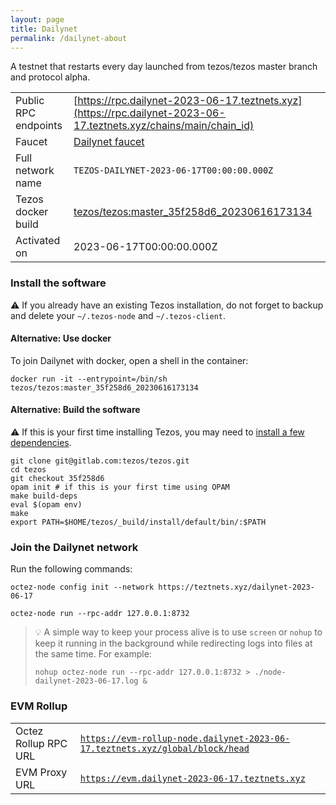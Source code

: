 ```yaml
---
layout: page
title: Dailynet
permalink: /dailynet-about
---
```


A testnet that restarts every day launched from tezos/tezos master branch and protocol alpha.

| | |
|-------|---------------------|
| Public RPC endpoints | [https://rpc.dailynet-2023-06-17.teztnets.xyz](https://rpc.dailynet-2023-06-17.teztnets.xyz/chains/main/chain_id)<br/> |
| Faucet | [Dailynet faucet](https://faucet.dailynet-2023-06-17.teztnets.xyz) |
| Full network name | `TEZOS-DAILYNET-2023-06-17T00:00:00.000Z` |
| Tezos docker build | [tezos/tezos:master_35f258d6_20230616173134](https://hub.docker.com/r/tezos/tezos/tags?page=1&ordering=last_updated&name=master_35f258d6_20230616173134) |
| Activated on | 2023-06-17T00:00:00.000Z |





### Install the software

⚠️  If you already have an existing Tezos installation, do not forget to backup and delete your `~/.tezos-node` and `~/.tezos-client`.



#### Alternative: Use docker

To join Dailynet with docker, open a shell in the container:

```
docker run -it --entrypoint=/bin/sh tezos/tezos:master_35f258d6_20230616173134
```

#### Alternative: Build the software

⚠️  If this is your first time installing Tezos, you may need to [install a few dependencies](https://tezos.gitlab.io/introduction/howtoget.html#setting-up-the-development-environment-from-scratch).

```
git clone git@gitlab.com:tezos/tezos.git
cd tezos
git checkout 35f258d6
opam init # if this is your first time using OPAM
make build-deps
eval $(opam env)
make
export PATH=$HOME/tezos/_build/install/default/bin/:$PATH
```

### Join the Dailynet network

Run the following commands:

```
octez-node config init --network https://teztnets.xyz/dailynet-2023-06-17

octez-node run --rpc-addr 127.0.0.1:8732
```

> 💡 A simple way to keep your process alive is to use `screen` or `nohup` to keep it running in the background while redirecting logs into files at the same time. For example:
>
> ```bash=13
> nohup octez-node run --rpc-addr 127.0.0.1:8732 > ./node-dailynet-2023-06-17.log &
> ```


### EVM Rollup

| | |
|-------|---------------------|
| Octez Rollup RPC URL | [`https://evm-rollup-node.dailynet-2023-06-17.teztnets.xyz/global/block/head`](https://evm-rollup-node.dailynet-2023-06-17.teztnets.xyz) |
| EVM Proxy URL | [`https://evm.dailynet-2023-06-17.teztnets.xyz`](https://evm.dailynet-2023-06-17.teztnets.xyz) |




